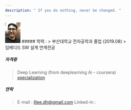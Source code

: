 ```yaml
---
description: " If you do nothing, never be changed. "
---
```

<img src="/image/mypicture.jpg" width="10%" height="10%">
##### 학력 :
>  부산대학교 전자공학과 졸업 (2019.08)
><br>임베디드 SW 설계 연계전공


##### 자격증
> Deep Learning (from deeplearning Ai - coursera)<br>[specialization](https://www.coursera.org/account/accomplishments/specialization/EGHN8RSF74FF)

##### 연락
> E-mail : lllee.dh@gmail.com
> Linked-In :
